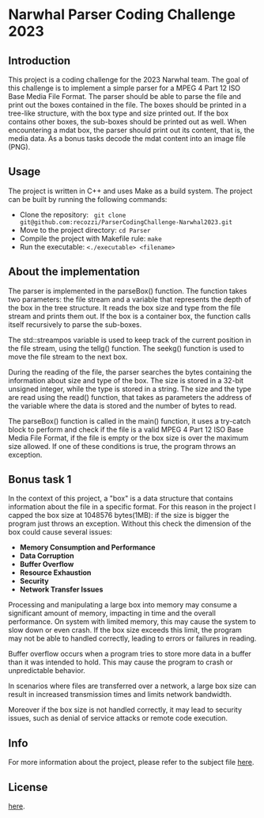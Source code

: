 # Narwhal Parser Coding Challenge 2023
## Introduction
This project is a coding challenge for the 2023 Narwhal team. The goal of this challenge is to
implement a simple parser for a MPEG 4 Part 12 ISO Base Media File Format. 
The parser should be able to parse the file and print out the boxes contained in the file. The boxes should be printed in a tree-like structure, with the box type and size printed out.
If the box contains other boxes, the sub-boxes should be printed out as well. When encountering a mdat box, the parser should print out its content, that is, the media data. 
As a bonus tasks decode the mdat content into an image file (PNG).
## Usage
The project is written in C++ and uses Make as a build system. The project can be built by
running the following commands:
- Clone the repository:
`` git clone git@github.com:recozzi/ParserCodingChallenge-Narwhal2023.git``
- Move to the project directory:
`` cd Parser ``
- Compile the project with Makefile rule:
`` make ``
- Run the executable:
`` <./executable> <filename> ``
## About the implementation
The parser is implemented in the parseBox() function. The function takes two parameters: the file stream and a variable that represents the depth of the box in the tree structure. It reads the box size and type from the file stream and prints them out. If the box is a container box, the function calls itself recursively to parse the sub-boxes.

The std::streampos variable is used to keep track of the current position in the file stream, using the tellg() function. The seekg() function is used to move the file stream to the next box.

During the reading of the file, the parser searches the bytes containing the information about size and type of the box.
The size is stored in a 32-bit unsigned integer, while the type is stored in a string. The size and the type are read using the read() function, that takes as parameters the address of the variable where the data is stored and the number of bytes to read.

The parseBox() function is called in the main() function, it uses a try-catch block to perform and check if the file is a valid MPEG 4 Part 12 ISO Base Media File Format, if the file is empty or the box size is over the maximum size allowed. If one of these conditions is true, the program throws an exception.
## Bonus task 1
In the context of this project, a "box" is a data structure that contains information about the file in a specific format. For this reason in the project I capped the box size at 1048576 bytes(1MB): if the size is bigger the program just throws an exception. 
Without this check the dimension of the box could cause several issues:

- **Memory Consumption and Performance**
- **Data Corruption**
- **Buffer Overflow** 
- **Resource Exhaustion**
- **Security**
- **Network Transfer Issues**

Processing and manipulating a large box into memory may consume a significant amount of memory, impacting in time and the overall performance. On system with limited memory, this may cause the system to slow down or even crash. If the box size exceeds this limit, the program may not be able to handled correctly, leading to errors or failures in reading.

Buffer overflow occurs when a program tries to store more data in a buffer than it was intended to hold. This may cause the program to crash or unpredictable behavior.

In scenarios where files are transferred over a network, a large box size can result in increased transmission times and limits network bandwidth.

Moreover if the box size is not handled correctly, it may lead to security issues, such as denial of service attacks or remote code execution.
## Info
For more information about the project, please refer to the subject file [here](https://github.com/recozzi/ParserCodingChallenge-Narwhal2023/blob/master/subject/Parser%20Coding%20Challenge%20-%20Narwhal%202023.pdf).
## License
[here](https://github.com/recozzi/ParserCodingChallenge-Narwhal2023/blob/master/LICENSE.md).
